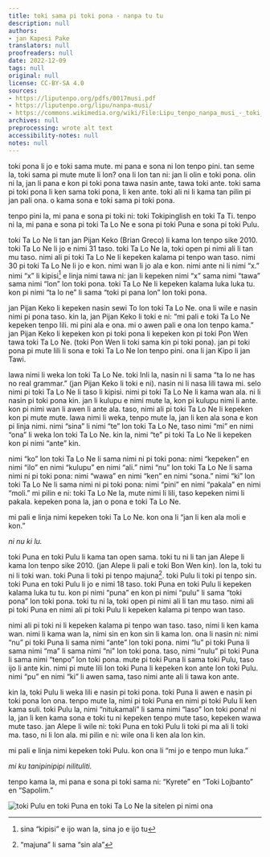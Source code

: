 ```yaml
---
title: toki sama pi toki pona - nanpa tu tu
description: null
authors:
- jan Kapesi Pake
translators: null
proofreaders: null
date: 2022-12-09
tags: null
original: null
license: CC-BY-SA 4.0
sources:
- https://liputenpo.org/pdfs/0017musi.pdf
- https://liputenpo.org/lipu/nanpa-musi/
- https://commons.wikimedia.org/wiki/File:Lipu_tenpo_nanpa_musi_-_toki_sama_toki_pona.png
archives: null
preprocessing: wrote alt text
accessibility-notes: null
notes: null
---
```


toki pona li jo e toki sama mute. mi pana e sona ni lon tenpo pini. tan seme la, toki sama pi mute mute li lon? ona li lon tan ni: jan li olin e toki pona. olin ni la, jan li pana e kon pi toki pona tawa nasin ante, tawa toki ante. toki sama pi toki pona li ken sama toki pona, li ken ante. toki ali ni li kama tan pilin pi jan pali ona. o kama sona e toki sama pi toki pona.

tenpo pini la, mi pana e sona pi toki ni: toki Tokipinglish en toki Ta Ti. tenpo ni la, mi pana e sona pi toki Ta Lo Ne e sona pi toki Puna e sona pi toki Pulu.

toki Ta Lo Ne li tan jan Pijan Keko (Brian Greco) li kama lon tenpo sike 2010. toki Ta Lo Ne li jo e nimi 31 taso. toki Ta Lo Ne la, toki open pi nimi ali li tan mu taso. nimi ali pi toki Ta Lo Ne li kepeken kalama pi tenpo wan taso. nimi 30 pi toki Ta Lo Ne li jo e kon. nimi wan li jo ala e kon. nimi ante ni li nimi “x.” nimi “x” li kipisi[^1] e linja nimi tawa ni: jan li kepeken nimi “x” sama nimi “tawa” sama nimi “lon” lon toki pona. toki Ta Lo Ne li kepeken kalama luka luka tu. kon pi nimi “ta lo ne” li sama “toki pi pana lon” lon toki pona.

[^1]: sina “kipisi” e ijo wan la, sina jo e ijo tu

jan Pijan Keko li kepeken nasin sewi To lon toki Ta Lo Ne. ona li wile e nasin nimi pi pona taso. kin la, jan Pijan Keko li toki e ni: “mi pali e toki Ta Lo Ne kepeken tenpo lili. mi pini ala e ona. mi o awen pali e ona lon tenpo kama.” jan Pijan Keko li kepeken kon pi toki pona li kepeken kon pi toki Pon Wen tawa toki Ta Lo Ne. (toki Pon Wen li toki sama kin pi toki pona). jan pi toki pona pi mute lili li sona e toki Ta Lo Ne lon tenpo pini. ona li jan Kipo li jan Tawi.

lawa nimi li weka lon toki Ta Lo Ne. toki Inli la, nasin ni li sama “ta lo ne has no real grammar.” (jan Pijan Keko li toki e ni). nasin ni li nasa lili tawa mi. selo nimi pi toki Ta Lo Ne li taso li kipisi. nimi pi toki Ta Lo Ne li kama wan ala. ni li nasin pi toki pona kin. jan li kulupu e nimi mute la, kon pi kulupu nimi li ante. kon pi nimi wan li awen li ante ala. taso, nimi ali pi toki Ta Lo Ne li kepeken kon pi mute mute. lawa nimi li weka, tenpo mute la, jan li ken ala sona e kon pi linja nimi. nimi “sina” li nimi “te” lon toki Ta Lo Ne, taso nimi “mi” en nimi “ona” li weka lon toki Ta Lo Ne. kin la, nimi “te” pi toki Ta Lo Ne li kepeken kon pi nimi “ante” kin.

nimi “ko” lon toki Ta Lo Ne li sama nimi ni pi toki pona: nimi “kepeken” en nimi “ilo” en nimi “kulupu” en nimi “ali.” nimi “nu” lon toki Ta Lo Ne li sama nimi ni pi toki pona: nimi “wawa” en nimi “ken” en nimi “sona.” nimi “ki” lon toki Ta Lo Ne li sama nimi ni pi toki pona: nimi “pini” en nimi “pakala” en nimi “moli.” mi pilin e ni: toki Ta Lo Ne la, mute nimi li lili, taso kepeken nimi li pakala. kepeken pona la, jan o pona e toki Ta Lo Ne.

mi pali e linja nimi kepeken toki Ta Lo Ne. kon ona li “jan li ken ala moli e kon.”

*ni nu ki lu.*

toki Puna en toki Pulu li kama tan open sama. toki tu ni li tan jan Alepe li kama lon tenpo sike 2010. (jan Alepe li pali e toki Bon Wen kin). lon la, toki tu ni li toki wan. toki Puna li toki pi tenpo majuna[^2]. toki Pulu li toki pi tenpo sin. toki Puna en toki Pulu li jo e nimi 18 taso. toki Puna en toki Pulu li kepeken kalama luka tu tu. kon pi nimi “puna” en kon pi nimi “pulu” li sama “toki pona” lon toki pona. toki tu ni la, toki open pi nimi ali li tan mu taso. nimi ali pi toki Puna en nimi ali pi toki Pulu li kepeken kalama pi tenpo wan taso.

[^2]: “majuna” li sama “sin ala”

nimi ali pi toki ni li kepeken kalama pi tenpo wan taso. taso, nimi li ken kama wan. nimi li kama wan la, nimi sin en kon sin li kama lon. ona li nasin ni: nimi “nu” pi toki Puna li sama nimi “ante” lon toki pona. nimi “lu” pi toki Puna li sama nimi “ma” li sama nimi “ni” lon toki pona. taso, nimi “nulu” pi toki Puna li sama nimi “tenpo” lon toki pona. mute pi toki Puna li sama toki Pulu, taso ijo li ante kin. nimi pi mute lili lon toki Puna li kepeken kon ante lon toki Pulu. nimi “pu” en nimi “ki” li awen sama, taso nimi ante ali li tawa kon ante.

kin la, toki Pulu li weka lili e nasin pi toki pona. toki Puna li awen e nasin pi toki pona lon ona. tenpo mute la, nimi pi toki Puna en nimi pi toki Pulu li ken kama suli. toki Pulu la, nimi “nitukamali” li sama nimi “laso” lon toki pona! ni la, jan li ken kama sona e toki tu ni kepeken tenpo mute taso, kepeken wawa mute taso. jan Alepe li wile ni: toki Puna en toki Pulu li toki pi ma ali li toki ma. taso, ni li lon ala. mi pilin e ni: wile ona li ken ala lon kin.

mi pali e linja nimi kepeken toki Pulu. kon ona li “mi jo e tenpo mun luka.”

*mi ku tanipinipipi nilituliti.*

tenpo kama la, mi pana e sona pi toki sama ni: “Kyrete” en “Toki Lojbanto” en “Sapolim.”

![toki Pulu en toki Puna en toki Ta Lo Ne la sitelen pi nimi ona](https://upload.wikimedia.org/wikipedia/commons/3/38/Lipu_tenpo_nanpa_musi_-_toki_sama_toki_pona.png)